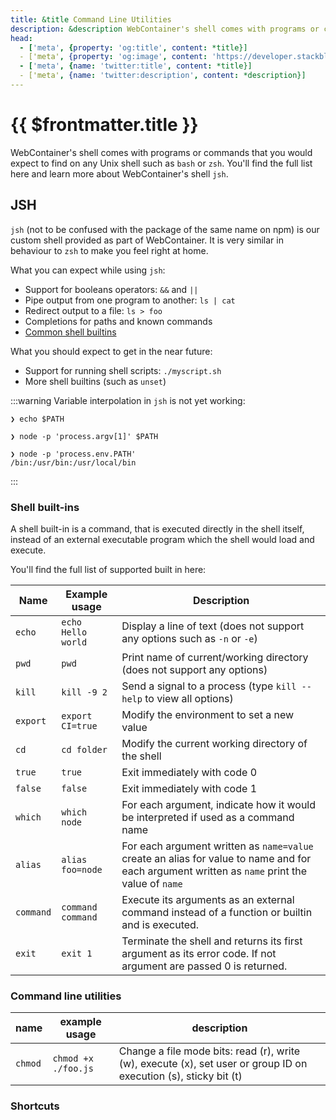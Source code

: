 ```yaml
---
title: &title Command Line Utilities
description: &description WebContainer's shell comes with programs or commands that you would expect to find on any Unix shell such as `bash` or `zsh`. You'll find the full list here and learn more about WebContainer's shell `jsh`.
head:
  - ['meta', {property: 'og:title', content: *title}]
  - ['meta', {property: 'og:image', content: 'https://developer.stackblitz.com/img/og/keyboard-shortcuts.png'}]
  - ['meta', {name: 'twitter:title', content: *title}]
  - ['meta', {name: 'twitter:description', content: *description}]
---
```


# {{ $frontmatter.title }}

WebContainer's shell comes with programs or commands that you would expect to find on any Unix shell such as `bash` or `zsh`. You'll find the full list here and learn more about WebContainer's shell `jsh`.

## JSH

`jsh` (not to be confused with the package of the same name on npm) is our custom shell provided as part of WebContainer. It is very similar in behaviour to `zsh` to make you feel right at home.

What you can expect while using `jsh`:

 * Support for booleans operators: `&&` and `||`
 * Pipe output from one program to another: `ls | cat`
 * Redirect output to a file: `ls > foo`
 * Completions for paths and known commands
 * [Common shell builtins](#shell-built-ins)

What you should expect to get in the near future:

 * Support for running shell scripts: `./myscript.sh`
 * More shell builtins (such as `unset`)

:::warning
Variable interpolation in `jsh` is not yet working:
```shell
❯ echo $PATH

❯ node -p 'process.argv[1]' $PATH

❯ node -p 'process.env.PATH'
/bin:/usr/bin:/usr/local/bin
```
:::


### Shell built-ins

A shell built-in is a command, that is executed directly in the shell itself, instead of an external executable program which the shell would load and execute.

You'll find the full list of supported built in here:

| Name      | Example usage      | Description                                                                                                                                   |
|-----------|--------------------|-----------------------------------------------------------------------------------------------------------------------------------------------|
| `echo`    | `echo Hello world` | Display a line of text (does not support any options such as `-n` or `-e`)                                                                    |
| `pwd`     | `pwd`              | Print name of current/working directory (does not support any options)                                                                        |
| `kill`    | `kill -9 2`        | Send a signal to a process (type `kill --help` to view all options)                                                                           |
| `export`  | `export CI=true`   | Modify the environment to set a new value                                                                                                     |
| `cd`      | `cd folder`        | Modify the current working directory of the shell                                                                                             |
| `true`    | `true`             | Exit immediately with code 0                                                                                                                  |
| `false`   | `false`            | Exit immediately with code 1                                                                                                                  |
| `which`   | `which node`       | For each argument, indicate how it would be interpreted if used as a command name                                                             |
| `alias`   | `alias foo=node`   | For each argument written as `name=value` create an alias for value to name and for each argument written as `name` print the value of `name` |
| `command` | `command command`  | Execute its arguments as an external command instead of a function or builtin and is executed.                                                |
| `exit`    | `exit 1`           | Terminate the shell and returns its first argument as its error code. If not argument are passed 0 is returned.                               |

### Command line utilities

| name      | example usage       | description                                                                                                                                   |
|-----------|---------------------|-----------------------------------------------------------------------------------------------------------------------------------------------|
| `chmod`   | `chmod +x ./foo.js` | Change a file mode bits: read (r), write (w), execute (x), set user or group ID on execution (s), sticky bit (t)                              |

### Shortcuts

<style>
._guides_user-guide_command-line-utilities th:nth-child(2) {
  width: 30%;
}
</style>